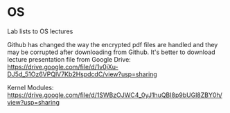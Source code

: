 # OS
Lab lists to OS lectures

Github has changed the way the encrypted pdf files are handled and they may be corrupted after downloading from Github. It's better to download lecture presentation file from Google Drive:
https://drive.google.com/file/d/1v0jXu-DJ5d_51Oz6VPQlV7Kb2HspdcdC/view?usp=sharing

Kernel Modules:
https://drive.google.com/file/d/1SWBzOJWC4_0yJ1huQBI8p9bUGl8ZBY0h/view?usp=sharing

